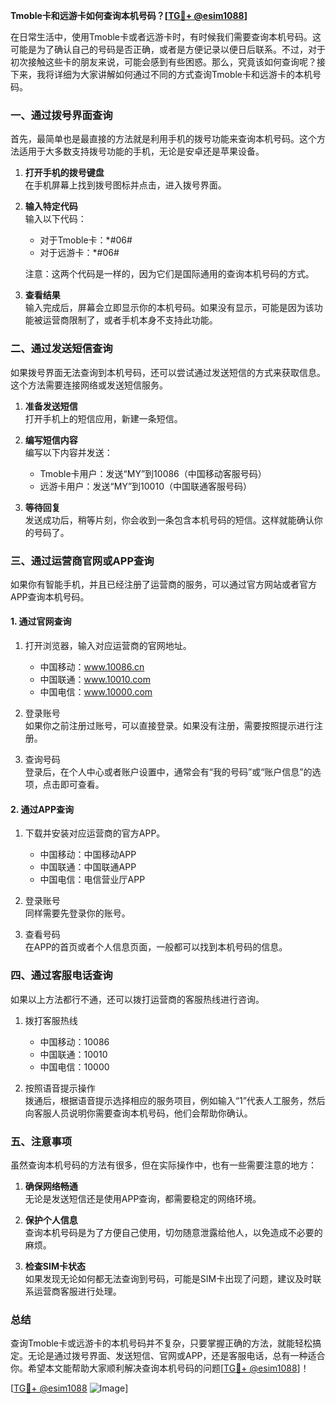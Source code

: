 **Tmoble卡和远游卡如何查询本机号码？[[TG💪+ @esim1088](https://t.me/s/esim1088)]**

在日常生活中，使用Tmoble卡或者远游卡时，有时候我们需要查询本机号码。这可能是为了确认自己的号码是否正确，或者是方便记录以便日后联系。不过，对于初次接触这些卡的朋友来说，可能会感到有些困惑。那么，究竟该如何查询呢？接下来，我将详细为大家讲解如何通过不同的方式查询Tmoble卡和远游卡的本机号码。

### **一、通过拨号界面查询**

首先，最简单也是最直接的方法就是利用手机的拨号功能来查询本机号码。这个方法适用于大多数支持拨号功能的手机，无论是安卓还是苹果设备。

1. **打开手机的拨号键盘**  
   在手机屏幕上找到拨号图标并点击，进入拨号界面。

2. **输入特定代码**  
   输入以下代码：  
   - 对于Tmoble卡：*#06#  
   - 对于远游卡：*#06#  

   注意：这两个代码是一样的，因为它们是国际通用的查询本机号码的方式。

3. **查看结果**  
   输入完成后，屏幕会立即显示你的本机号码。如果没有显示，可能是因为该功能被运营商限制了，或者手机本身不支持此功能。

### **二、通过发送短信查询**

如果拨号界面无法查询到本机号码，还可以尝试通过发送短信的方式来获取信息。这个方法需要连接网络或发送短信服务。

1. **准备发送短信**  
   打开手机上的短信应用，新建一条短信。

2. **编写短信内容**  
   编写以下内容并发送：  
   - Tmoble卡用户：发送“MY”到10086（中国移动客服号码）  
   - 远游卡用户：发送“MY”到10010（中国联通客服号码）

3. **等待回复**  
   发送成功后，稍等片刻，你会收到一条包含本机号码的短信。这样就能确认你的号码了。

### **三、通过运营商官网或APP查询**

如果你有智能手机，并且已经注册了运营商的服务，可以通过官方网站或者官方APP查询本机号码。

#### **1. 通过官网查询**
1. 打开浏览器，输入对应运营商的官网地址。
   - 中国移动：www.10086.cn  
   - 中国联通：www.10010.com  
   - 中国电信：www.10000.com

2. 登录账号  
   如果你之前注册过账号，可以直接登录。如果没有注册，需要按照提示进行注册。

3. 查询号码  
   登录后，在个人中心或者账户设置中，通常会有“我的号码”或“账户信息”的选项，点击即可查看。

#### **2. 通过APP查询**
1. 下载并安装对应运营商的官方APP。
   - 中国移动：中国移动APP  
   - 中国联通：中国联通APP  
   - 中国电信：电信营业厅APP

2. 登录账号  
   同样需要先登录你的账号。

3. 查看号码  
   在APP的首页或者个人信息页面，一般都可以找到本机号码的信息。

### **四、通过客服电话查询**

如果以上方法都行不通，还可以拨打运营商的客服热线进行咨询。

1. 拨打客服热线  
   - 中国移动：10086  
   - 中国联通：10010  
   - 中国电信：10000  

2. 按照语音提示操作  
   拨通后，根据语音提示选择相应的服务项目，例如输入“1”代表人工服务，然后向客服人员说明你需要查询本机号码，他们会帮助你确认。

### **五、注意事项**

虽然查询本机号码的方法有很多，但在实际操作中，也有一些需要注意的地方：

1. **确保网络畅通**  
   无论是发送短信还是使用APP查询，都需要稳定的网络环境。

2. **保护个人信息**  
   查询本机号码是为了方便自己使用，切勿随意泄露给他人，以免造成不必要的麻烦。

3. **检查SIM卡状态**  
   如果发现无论如何都无法查询到号码，可能是SIM卡出现了问题，建议及时联系运营商客服进行处理。

### **总结**

查询Tmoble卡或远游卡的本机号码并不复杂，只要掌握正确的方法，就能轻松搞定。无论是通过拨号界面、发送短信、官网或APP，还是客服电话，总有一种适合你。希望本文能帮助大家顺利解决查询本机号码的问题[[TG💪+ @esim1088](https://t.me/s/esim1088)]！

[[TG💪+ @esim1088](https://t.me/s/esim1088) ![Image](https://i.postimg.cc/4NQfJmqS/Snipaste-2025-05-13-00-14-12.png)]